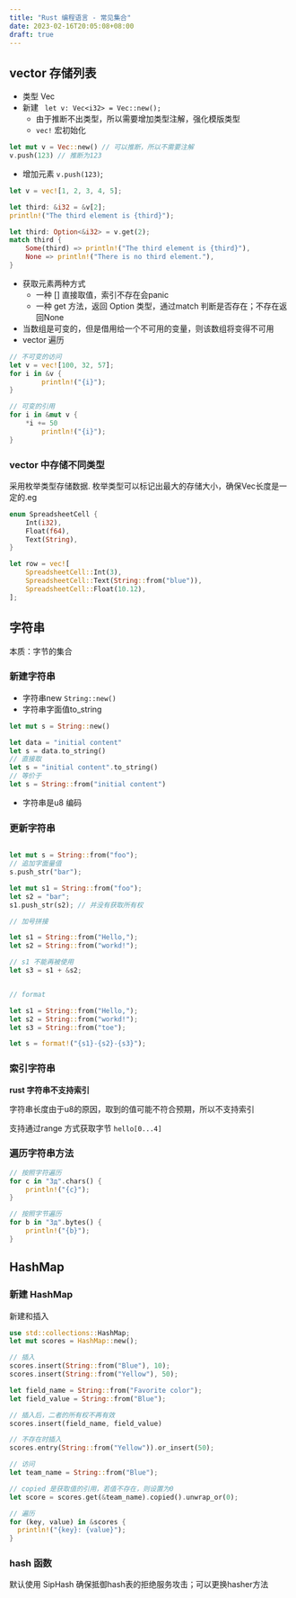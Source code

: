 ```yaml
---
title: "Rust 编程语言 - 常见集合"
date: 2023-02-16T20:05:08+08:00
draft: true
---
```


## vector 存储列表

- 类型 Vec<T>
- 新建 ` let v: Vec<i32> = Vec::new();`
  - 由于推断不出类型，所以需要增加类型注解，强化模版类型
  - `vec!` 宏初始化

```rust
let mut v = Vec::new() // 可以推断，所以不需要注解
v.push(123) // 推断为123
```
- 增加元素 `v.push(123)`;

```rust
let v = vec![1, 2, 3, 4, 5];

let third: &i32 = &v[2];
println!("The third element is {third}");

let third: Option<&i32> = v.get(2);
match third {
    Some(third) => println!("The third element is {third}"),
    None => println!("There is no third element."),
}
```
- 获取元素两种方式
  - 一种 [] 直接取值，索引不存在会panic
  - 一种 get 方法，返回 Option 类型，通过match 判断是否存在；不存在返回None
- 当数组是可变的，但是借用给一个不可用的变量，则该数组将变得不可用
- vector 遍历

```rust
// 不可变的访问
let v = vec![100, 32, 57];
for i in &v {
        println!("{i}");
}

// 可变的引用
for i in &mut v {
    *i += 50
        println!("{i}");
}

```

### vector 中存储不同类型

采用枚举类型存储数据. 枚举类型可以标记出最大的存储大小，确保Vec长度是一定的.eg
```rust
enum SpreadsheetCell {
    Int(i32),
    Float(f64),
    Text(String),
}

let row = vec![
    SpreadsheetCell::Int(3),
    SpreadsheetCell::Text(String::from("blue")),
    SpreadsheetCell::Float(10.12),
];
```

## 字符串

本质：字节的集合
### 新建字符串

- 字符串new `String::new()`
- 字符串字面值to_string

```rust
let mut s = String::new()

let data = "initial content"
let s = data.to_string()
// 直接取
let s = "initial content".to_string()
// 等价于
let s = String::from("initial content")
```
- 字符串是u8 编码

### 更新字符串

```rust

let mut s = String::from("foo");
// 追加字面量值
s.push_str("bar");

let mut s1 = String::from("foo");
let s2 = "bar";
s1.push_str(s2); // 并没有获取所有权

// 加号拼接

let s1 = String::from("Hello,");
let s2 = String::from("workd!");

// s1 不能再被使用
let s3 = s1 + &s2; 


// format 

let s1 = String::from("Hello,");
let s2 = String::from("workd!");
let s3 = String::from("toe");

let s = format!("{s1}-{s2}-{s3}");
```

### 索引字符串

**rust 字符串不支持索引**

字符串长度由于u8的原因，取到的值可能不符合预期，所以不支持索引

支持通过range 方式获取字节 `hello[0...4]`

### 遍历字符串方法

```rust
// 按照字符遍历
for c in "Зд".chars() {
    println!("{c}");
}

// 按照字节遍历
for b in "Зд".bytes() {
    println!("{b}");
}
```

## HashMap

### 新建 HashMap

新建和插入
```rust
use std::collections::HashMap;
let mut scores = HashMap::new();

// 插入
scores.insert(String::from("Blue"), 10);
scores.insert(String::from("Yellow"), 50);

let field_name = String::from("Favorite color");
let field_value = String::from("Blue");

// 插入后，二者的所有权不再有效
scores.insert(field_name, field_value)

// 不存在时插入
scores.entry(String::from("Yellow")).or_insert(50);

// 访问
let team_name = String::from("Blue");

// copied 是获取值的引用，若值不存在，则设置为0
let score = scores.get(&team_name).copied().unwrap_or(0);

// 遍历
for (key, value) in &scores {
  println!("{key}: {value}");
}
```

### hash 函数

默认使用 SipHash 确保抵御hash表的拒绝服务攻击；可以更换hasher方法
